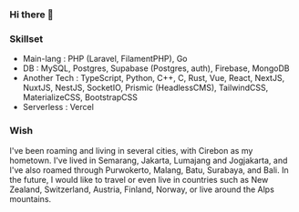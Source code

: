 ### Hi there 👋

### Skillset

- Main-lang : PHP (Laravel, FilamentPHP), Go
- DB : MySQL, Postgres, Supabase (Postgres, auth), Firebase, MongoDB
- Another Tech : TypeScript, Python, C++, C, Rust, Vue, React, NextJS, NuxtJS, NestJS, SocketIO, Prismic (HeadlessCMS), TailwindCSS, MaterializeCSS, BootstrapCSS
- Serverless : Vercel

### Wish

I've been roaming and living in several cities, with Cirebon as my hometown. I've lived in Semarang, Jakarta, Lumajang and Jogjakarta, and I've also roamed through Purwokerto, Malang, Batu, Surabaya, and Bali. In the future, I would like to travel or even live in countries such as New Zealand, Switzerland, Austria, Finland, Norway, or live around the Alps mountains.

<!-- ![Lukman's GitHub stats](https://github-readme-stats.vercel.app/api/top-langs/?username=Lukmanern&layout=compact&theme=tokyonight) -->

<!--
**Lukmanern/Lukmanern** is a ✨ _special_ ✨ repository because its `README.md` (this file) appears on your GitHub profile.

Here are some ideas to get you started:

- 🔭 I’m currently working on ...
- 🌱 I’m currently learning ...
- 👯 I’m looking to collaborate on ...
- 🤔 I’m looking for help with ...
- 💬 Ask me about ...
- 📫 How to reach me: ...
- 😄 Pronouns: ...
- ⚡ Fun fact: ...
-->
